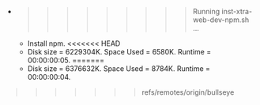 * >>>>>>>>> Running inst-xtra-web-dev-npm.sh ...
  * Install npm.
<<<<<<< HEAD
  * Disk size = 6229304K. Space Used = 6580K. Runtime = 00:00:00:05.
=======
  * Disk size = 6376632K. Space Used = 8784K. Runtime = 00:00:00:04.
>>>>>>> refs/remotes/origin/bullseye
